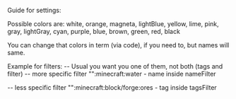 Guide for settings:

Possible colors are: white, orange, magneta, lightBlue, yellow, lime, pink, gray, lightGray, cyan, purple, blue, brown, green, red, black

You can change that colors in term (via code), if you need to, but names will same.

Example for filters:
-- Usual you want you one of them, not both (tags and filter)
-- more specific filter
"":minecraft:water - name inside nameFilter

-- less specific filter
"":minecraft:block/forge:ores - tag inside tagsFilter
